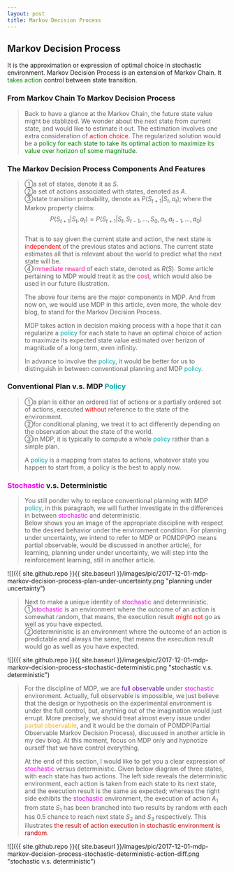 ```yaml
---
layout: post
title: Markov Decision Process
---
```


## Markov Decision Process
<p class="message">
It is the approximation or expression of optimal choice in stochastic environment.  Markov Decision Process is an extension of Markov Chain.  It <font color="green">takes action</font> control between state transition.
</p>

### From Markov Chain To Markov Decision Process
>Back to have a glance at the Markov Chain, the future state value might be stablized.  We wonder about the next state from current state, and would like to estimate it out.  The estimation involves one extra consideration of <font color="red">action choice</font>.  The regularized solution would be a <font color="green">policy for each state to take its optimal action to maximize its value over horizon of some magnitude</font>.  

### The Markov Decision Process Components And Features
>&#10112;a set of states, denote it as $S$.  
>&#10113;a set of actions associated with states, denoted as $A$.  
>&#10114;state transition probability, denote as $P(S_{t+1}\left|S_t\right.,a_t)$; where the Markov property claims:  
$$P(S_{t+1}\left|S_t\right.,a_t)=P(S_{t+1}\left|S_t\right.,S_{t-1},\dots,S_0,a_t,a_{t-1},\dots,a_0)$$  
>That is to say given the current state and action, the next state is <font color="red">independent</font> of the previous states and actions.  The current state estimates all that is relevant about the world to predict what the next state will be.  
>&#10115;<font color="deeppink">immediate reward</font> of each state, denoted as $R(S)$.  Some article pertaining to MDP would treat it as the <font color="deeppink">cost</font>, which would also be used in our future illustration.  
>
>The above four items are the major components in MDP.  And from now on, we would use MDP in this article, even more, the whole dev blog, to stand for the Markov Decision Process.  
>
>MDP takes action in decision making process with a hope that it can regularize a <font color="#00ADAD">policy</font> for each state to have an optimal choice of action to maximize its expected state value estimated over herizon of magnitude of a long term, even infinity.    
>
>In advance to involve the <font color="#00ADAD">policy</font>, it would be better for us to distinguish in between conventional planning and MDP <font color="#00ADAD">policy</font>.  

### Conventional Plan v.s. MDP <font color="#00ADAD">Policy</font>
>&#10112;a plan is either an ordered list of actions or a partially ordered set of actions, executed <font color="red">without</font> reference to the state of the environment.  
>&#10113;for conditional planing, we treat it to act differently depending on the observation about the state of the world.  
>&#10114;in MDP, it is typically to compute a whole <font color="#00ADAD">policy</font> rather than a simple plan.  
>
>A <font color="#00ADAD">policy</font> is a mapping from states to actions, whatever state you happen to start from, a policy is the best to apply now.

### <font color="#EB00EB">Stochastic</font> v.s. Deterministic
>You still ponder why to replace conventional planning with MDP <font color="#00ADAD">policy</font>, in this paragraph, we will further investigate in the differences in between <font color="#EB00EB">stochastic</font> and deterministic.  
>Below shows you an image of the appropriate discipline with respect to the desired behavior under the environment condition.  For planning under uncertainty, we intend to refer to MDP or POMDP(PO means partial observable, would be discussed in another article), for learning, planning under under uncertainty, we will step into the reinforcement learning, still in another article.   

![]({{ site.github.repo }}{{ site.baseurl }}/images/pic/2017-12-01-mdp-markov-decision-process-plan-under-uncertainty.png "planning under uncertainty")

>Next to make a unique identity of <font color="#EB00EB">stochastic</font> and determninistic.  
>&#10112;<font color="#EB00EB">stochastic</font> is an environment where the outcome of an action is somewhat random, that means, the execution result <font color="red">might not</font> go as well as you have expected.  
>&#10113;determninistic is an environment where the outcome of an action is predictable and always the same, that means the execution result would go as well as you have expected.  

![]({{ site.github.repo }}{{ site.baseurl }}/images/pic/2017-12-01-mdp-markov-decision-process-stochastic-deterministic.png "stochastic v.s. deterministic")

>For the discipline of MDP, we are <font color="#6100A8">full observable</font> under <font color="#EB00EB">stochastic</font> environment.  Actually, full observable is impossible, we just believe that the design or hypothesis on the experimental environment is under the full control, but, anything out of the imagination would just errupt.  More precisely, we should treat almost every issue under <font color="#FFAC12">partial observable</font>, and it would be the domain of POMDP(Partial Observable Markov Decision Process), discussed in another article in my dev blog.  At this moment, focus on MDP only and hypnotize ourself that we have control everything.  
>
>At the end of this section, I would like to get you a clear expression of <font color="#EB00EB">stochastic</font> versus deterministic.  Given below diagram of three states, with each state has two actions. The left side reveals the deterministic environment, each action is taken from each state to its next state, and the execution result is the same as expected; whereas the right side exhibits the <font color="#EB00EB">stochastic</font> environment, the execution of action $A_1$ from state $S_1$ has been branched into two results by random with each has $0.5$ chance to reach next state $S_2$ and $S_3$ respectively.  This illustrates <font color="#C20000">the result of action execution in stochastic environment is random</font>.  

![]({{ site.github.repo }}{{ site.baseurl }}/images/pic/2017-12-01-mdp-markov-decision-process-stochastic-deterministic-action-diff.png "stochastic v.s. deterministic")

<!-- Notes -->
<!-- <font color="#00ADAD">policy</font> -->
<!-- <font color="#6100A8">full observable</font> -->
<!-- <font color="#FFAC12">partial observable</font> -->
<!-- <font color="#EB00EB">stochastic</font> -->
<!-- <font color="#C20000">conclusion, finding</font> -->
